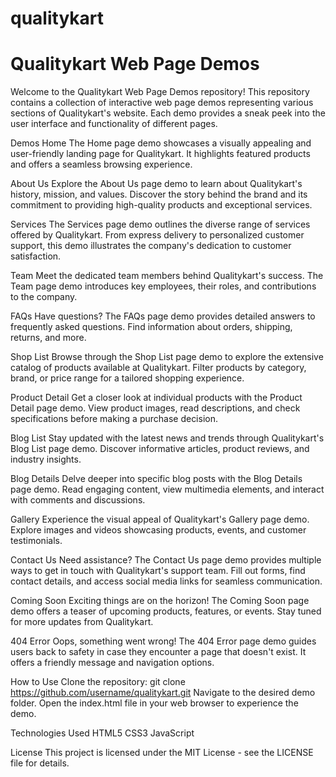 # qualitykart

<h1>Qualitykart Web Page Demos</h1>
<p>Welcome to the Qualitykart Web Page Demos repository! This repository contains a collection of interactive web page demos representing various sections of Qualitykart's website. Each demo provides a sneak peek into the user interface and functionality of different pages.</p>

Demos
Home
The Home page demo showcases a visually appealing and user-friendly landing page for Qualitykart. It highlights featured products and offers a seamless browsing experience.

About Us
Explore the About Us page demo to learn about Qualitykart's history, mission, and values. Discover the story behind the brand and its commitment to providing high-quality products and exceptional services.

Services
The Services page demo outlines the diverse range of services offered by Qualitykart. From express delivery to personalized customer support, this demo illustrates the company's dedication to customer satisfaction.

Team
Meet the dedicated team members behind Qualitykart's success. The Team page demo introduces key employees, their roles, and contributions to the company.

FAQs
Have questions? The FAQs page demo provides detailed answers to frequently asked questions. Find information about orders, shipping, returns, and more.

Shop List
Browse through the Shop List page demo to explore the extensive catalog of products available at Qualitykart. Filter products by category, brand, or price range for a tailored shopping experience.

Product Detail
Get a closer look at individual products with the Product Detail page demo. View product images, read descriptions, and check specifications before making a purchase decision.

Blog List
Stay updated with the latest news and trends through Qualitykart's Blog List page demo. Discover informative articles, product reviews, and industry insights.

Blog Details
Delve deeper into specific blog posts with the Blog Details page demo. Read engaging content, view multimedia elements, and interact with comments and discussions.

Gallery
Experience the visual appeal of Qualitykart's Gallery page demo. Explore images and videos showcasing products, events, and customer testimonials.

Contact Us
Need assistance? The Contact Us page demo provides multiple ways to get in touch with Qualitykart's support team. Fill out forms, find contact details, and access social media links for seamless communication.

Coming Soon
Exciting things are on the horizon! The Coming Soon page demo offers a teaser of upcoming products, features, or events. Stay tuned for more updates from Qualitykart.

404 Error
Oops, something went wrong! The 404 Error page demo guides users back to safety in case they encounter a page that doesn't exist. It offers a friendly message and navigation options.

How to Use
Clone the repository: git clone https://github.com/username/qualitykart.git
Navigate to the desired demo folder.
Open the index.html file in your web browser to experience the demo.

Technologies Used
HTML5
CSS3
JavaScript

License
This project is licensed under the MIT License - see the LICENSE file for details.
